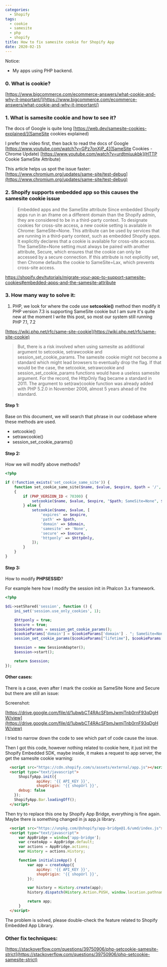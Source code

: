 ```yaml
---
categories:
  - Shopify
tags:
  - cookie
  - samesite
  - php
  - shopify
title: How to fix samesite cookie for Shopify App
date: 2020-02-15
---
```



Notice:
- My apps using PHP backend.

### 0. What is cookie?
[https://www.bigcommerce.com/ecommerce-answers/what-cookie-and-why-it-important/](https://www.bigcommerce.com/ecommerce-answers/what-cookie-and-why-it-important/)

### 1. What is **samesite** cookie and how to see it?

The docs of Google is quite long
[https://web.dev/samesite-cookies-explained/](SameSite cookies explained)

I prefer the video first, then back to read the docs of Google
[https://www.youtube.com/watch?v=GPz7onXjP_4](SameSite Cookies - Chrome Update)
[https://www.youtube.com/watch?v=urdtmjuukbk](HTTP Cookie SameSite Attribute)


This article helps us spot the issue faster:
[https://www.chromium.org/updates/same-site/test-debug](https://www.chromium.org/updates/same-site/test-debug)

###  2. Shopify supports embedded app so this causes the samesite cookie issue


> Embedded apps and the SameSite attribute
> Since embedded Shopify apps run in an iframe on a different domain than the Shopify admin, they are considered to be in a third-party context.
> To designate cookies for cross-site access, a new cookie setting is available in Chrome: SameSite=None. This attribute can be used by services that are running in a third-party context, such as embedded Shopify apps. It explicitly declares that a cookie is available for cross-site access. The SameSite=None setting must always be paired with another attribute, Secure, which ensures that the cookie can only be accessed by a secure connection.
> If this attribute is not explicitly set, then Chrome defaults the cookie to SameSite=Lax, which prevents cross-site access.

https://shopify.dev/tutorials/migrate-your-app-to-support-samesite-cookies#embedded-apps-and-the-samesite-attribute




### 3. How many way to solve it:

1. PHP, we look for where the code use **setcookie()** method then modify it
PHP version 7.3 is supporting SameSite cookie but I am sure it's quite new at the moment I write this post, so most our system still running PHP 7.1, 7.2

[https://wiki.php.net/rfc/same-site-cookie](https://wiki.php.net/rfc/same-site-cookie)

> But, there is a risk involved when using samesite as additional argument to setcookie, setrawcookie and session_set_cookie_params.
> The samesite cookie might not become a standard which might lead browsers to eventually drop the flag.
> If that would be the case, the setcookie, setrawcookie and session_set_cookie_params functions would have a useless samesite argument. For the record, the HttpOnly flag became a standard in 2011.
> The argument to set(raw)cookie function was already added with PHP 5.2.0 in November 2006, almost 5 years ahead of the standard.

#### Step 1:

Base on this document, we will search that phrase in our codebase where these methods are used.
- setcookie()
- setrawcookie()
- session_set_cookie_params()

#### Step 2:

How we will modify above methods?

```php
<?php

if (!function_exists('set_cookie_same_site')) {
    function set_cookie_same_site($name, $value, $expire, $path = '/', $domain = '', $secure = true, $httpOnly= true)
    {
        if (PHP_VERSION_ID < 70300) {
            setcookie($name, $value, $expire, "$path; SameSite=None", $domain, $secure, $httpOnly);
        } else {
            setcookie($name, $value, [
                'expires' => $expire,
                'path' => $path,
                'domain' => $domain,
                'samesite' => 'None',
                'secure' => $secure,
                'httponly' => $httpOnly,
            ]);
        }
    }
}

```

#### Step 3:

How to modify **PHPSESSID**?

For example here how I modify the session init in Phalcon 3.x framework.

```php
<?php

$di->setShared('session', function () {
    ini_set('session.use_only_cookies', 1);

    $httponly = true;
    $secure = true;
    $cookieParams = session_get_cookie_params();
    $cookieParams['domain'] = $cookieParams['domain'] . "; SameSite=None";
    session_set_cookie_params($cookieParams["lifetime"], $cookieParams["path"], $cookieParams["domain"], $secure, $httponly);

    $session = new SessionAdapter();
    $session->start();

    return $session;
});

```


#### Other cases:

There is a case, even after I mark the cookie as SameSite None and Secure but there are still an issue:

Screenshot:

[https://drive.google.com/file/d/1ubwbCT4RAcSFbmJwmjTnb0rnF93qDgHW/view](https://drive.google.com/file/d/1ubwbCT4RAcSFbmJwmjTnb0rnF93qDgHW/view)

I tried to narrow down the code to see which part of code cause the issue.

Then I got this code, however nothing related to cookie here, it just init the Shopify Embedded SDK,
maybe inside, it makes a request to app server, the get the samesite cookie warning:

```html
  <script src="https://cdn.shopify.com/s/assets/external/app.js"></script>
  <script type="text/javascript">
      ShopifyApp.init({
              apiKey: '{{ API_KEY }}',
              shopOrigin: '{{ shopUrl }}',
      debug: false
    });
    ShopifyApp.Bar.loadingOff();
  </script>
```

Then try to replace this one by Shopify App Bridge, everything is fine again.
Maybe there is something changed in js app.js library.

```html
  <script src="https://unpkg.com/@shopify/app-bridge@1.6/umd/index.js"></script>
  <script type="text/javascript">
      var AppBridge = window['app-bridge'];
      var createApp = AppBridge.default;
      var actions = AppBridge.actions;
      var History = actions.History;

      function initializeApp() {
          var app = createApp({
              apiKey: '{{ API_KEY }}',
              shopOrigin: '{{ shopUrl }}',
          });

          var history = History.create(app);
          history.dispatch(History.Action.PUSH, window.location.pathname);

          return app;
      }
  </script>
```
The problem is solved, please double-check the feature related to Shopify Embedded App Library.

### Other fix techniques:

[https://stackoverflow.com/questions/39750906/php-setcookie-samesite-strict](https://stackoverflow.com/questions/39750906/php-setcookie-samesite-strict)
